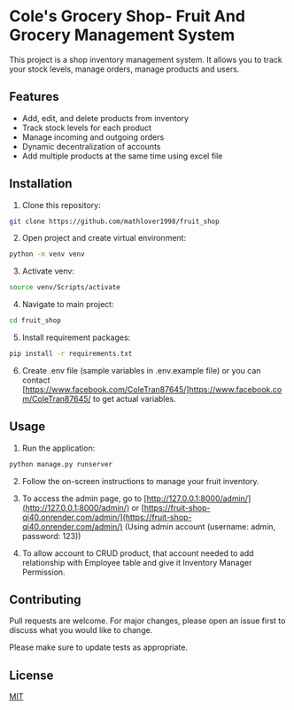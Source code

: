 
# Cole's Grocery Shop- Fruit And Grocery Management System

This project is a shop inventory management system. It allows you to track your stock levels, manage orders, manage products and users.
## Features
* Add, edit, and delete products from inventory
* Track stock levels for each product
* Manage incoming and outgoing orders
* Dynamic decentralization of accounts
* Add multiple products at the same time using excel file

## Installation
1. Clone this repository:

```bash
git clone https://github.com/mathlover1998/fruit_shop
```

2. Open project and create virtual environment:
```bash
python -m venv venv
```

3. Activate venv:
```bash
source venv/Scripts/activate
```

4. Navigate to main project:
```bash
cd fruit_shop
```

5. Install requirement packages:
```bash
pip install -r requirements.txt
```

6. Create .env file
(sample variables in .env.example file)
or you can contact [https://www.facebook.com/ColeTran87645/]https://www.facebook.com/ColeTran87645/ to get actual variables.

## Usage
1. Run the application:
```bash
python manage.py runserver
```

2. Follow the on-screen instructions to manage your fruit inventory.

3. To access the admin page, go to [http://127.0.0.1:8000/admin/](http://127.0.0.1:8000/admin/) or [https://fruit-shop-qi40.onrender.com/admin/](https://fruit-shop-qi40.onrender.com/admin/) (Using admin account (username: admin, password: 123))

4. To allow account to CRUD product, that account needed to add relationship with Employee table and give it Inventory Manager Permission.
## Contributing

Pull requests are welcome. For major changes, please open an issue first
to discuss what you would like to change.

Please make sure to update tests as appropriate.

## License
[MIT](https://choosealicense.com/licenses/mit/)